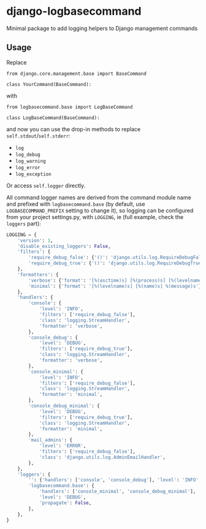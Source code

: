 # django-logbasecommand

Minimal package to add logging helpers to Django management commands

## Usage

Replace

```
from django.core.management.base import BaseCommand

class YourCommand(BaseCommand):
```

with

```
from logbasecommand.base import LogBaseCommand

class LogBaseCommand(BaseCommand):
```

and now you can use the drop-in methods to replace `self.stdout`/`self.stderr`:
* `log`
* `log_debug`
* `log_warning`
* `log_error`
* `log_exception`

Or access `self.logger` directly.


All command logger names are derived from the command module name and prefixed with `logbasecommand.base` (by default, use `LOGBASECOMMAND_PREFIX` setting to change it), so logging can be configured from your project settings.py, with `LOGGING`, ie (full example, check the `loggers` part):

```python
LOGGING = {
    'version': 1,
    'disable_existing_loggers': False,
    'filters': {
        'require_debug_false': {'()': 'django.utils.log.RequireDebugFalse'},
        'require_debug_true': {'()': 'django.utils.log.RequireDebugTrue'},
    },
    'formatters': {
        'verbose': {'format': '[%(asctime)s] [%(process)s] [%(levelname)s] [%(name)s] %(message)s'},
        'minimal': {'format': '[%(levelname)s] [%(name)s] %(message)s'},
    },
    'handlers': {
        'console': {
            'level': 'INFO',
            'filters': ['require_debug_false'],
            'class': 'logging.StreamHandler',
            'formatter': 'verbose',
        },
        'console_debug': {
            'level': 'DEBUG',
            'filters': ['require_debug_true'],
            'class': 'logging.StreamHandler',
            'formatter': 'verbose',
        },
        'console_minimal': {
            'level': 'INFO',
            'filters': ['require_debug_false'],
            'class': 'logging.StreamHandler',
            'formatter': 'minimal',
        },
        'console_debug_minimal': {
            'level': 'DEBUG',
            'filters': ['require_debug_true'],
            'class': 'logging.StreamHandler',
            'formatter': 'minimal',
        },
        'mail_admins': {
            'level': 'ERROR',
            'filters': ['require_debug_false'],
            'class': 'django.utils.log.AdminEmailHandler',
        },
    },
    'loggers': {
        '': {'handlers': ['console', 'console_debug'], 'level': 'INFO', 'propagate': True},
        'logbasecommand.base': {
            'handlers': ['console_minimal', 'console_debug_minimal'],
            'level': 'DEBUG',
            'propagate': False,
        },
    },
}
```